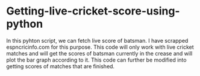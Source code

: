 # Getting-live-cricket-score-using-python

In this pyhton script, we can fetch live score of batsman.
I have scrapped espncricinfo.com for this purpose.
This code will only work with live cricket matches and will get the scores of batsman currently in the crease and will plot the bar graph according to it.
This code can further be modified into getting scores of matches that are finished.
